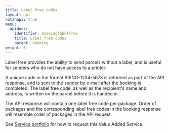 ```yaml
---
title: Label free codes
layout: api
notanapi: true
menu:
  apidocs:
    identifier: bookinglabelfree
    title: Label free codes
    parent: booking
weight: 6
---
```


Label free provides the ability to send parcels without a label, and is useful for senders who do not have access to a printer. 

A unique code in the format BRING-1234-5678 is returned as part of the API response, and is sent to the sender by e-mail after the booking is completed. 
The label free code, as well as the recipient's name and address, is written on the parcel before it is handed in.

The API response will contain one label free code per package. Order of packages and the corresponding label free codes in the booking response will resemble order of packages in the API request.

See [Service portfolio](https://developer.bring.com/api/services/#label-free) for how to request this Value Added Service.
